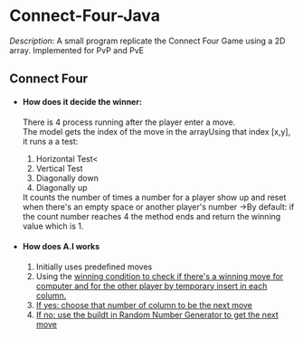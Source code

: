 # Connect-Four-Java

<i>Description</i>: A small program replicate the Connect Four Game using a 2D array. Implemented for PvP and PvE

<h2>Connect Four</h2>

<ul>
<li><h4>How does it decide the winner:</h4></li>
There is 4 process running after the player enter a move. 
<br>
The model gets the index of the move in the arrayUsing that index [x,y], it runs a a test:<br>
<ol>
<li>Horizontal Test<
<li>Vertical Test
<li>Diagonally down
<li>Diagonally up
</ol>
It counts the number of times a number for a player show up and reset when there's an empty space or another player's number
->By default: if the count number reaches 4 the method ends and return the winning value which is 1.<br>
<li><h4>How does A.I works</h4>
<ol>
<li>Initially uses predefined moves
<li>Using the <u>winning condition<u> to check if there's a winning move for computer and for the other player
by temporary insert in each column.
<li>If yes: choose that number of column to be the next move
<li>If no: use the buildt in Random Number Generator to get the next move
</ol>
</ul>

